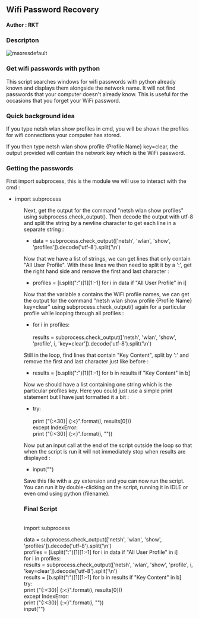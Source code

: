 <h2> Wifi Password Recovery</h2>

<h4>Author : RKT</h4>

### Descripton ###

![maxresdefault](https://user-images.githubusercontent.com/69615463/94769137-f1371f80-03ce-11eb-9932-2574dcf82e75.jpg)

### Get wifi passwords with python  ###

This script searches windows for wifi passwords with python already known and displays them alongside the network name. It will not find passwords that your computer doesn't already know. This is useful for the occasions that you forget your WiFi password.

### Quick background idea ###

If you type netsh wlan show profiles in cmd, you will be shown the profiles for wifi connections your computer has stored.

If you then type netsh wlan show profile {Profile Name} key=clear, the output provided will contain the network key which is the WiFi password.

### Getting the passwords ###

First import subprocess, this is the module we will use to interact with the cmd :

<ul>
<li>import subprocess</li>
<ul>

Next, get the output for the command "netsh wlan show profiles" using subprocess.check_output(). Then decode the output with utf-8 and split the string by a newline character to get each line in a separate string :

<ul>
<li>data = subprocess.check_output(['netsh', 'wlan', 'show', 'profiles']).decode('utf-8').split('\n')</li>
</ul>

Now that we have a list of strings, we can get lines that only contain "All User Profile". With these lines we then need to split it by a ':', get the right hand side and remove the first and last character :

<ul>
<li>profiles = [i.split(":")[1][1:-1] for i in data if "All User Profile" in i]
</ul>

Now that the variable a contains the WiFi profile names, we can get the output for the command "netsh wlan show profile {Profile Name} key=clear" using subprocess.check_output() again for a particular profile while looping through all profiles :

<ul>
<li>for i in profiles:</li>
     <br>
    results = subprocess.check_output(['netsh', 'wlan', 'show', 'profile', i, 'key=clear']).decode('utf-8').split('\n')
</ul>

Still in the loop, find lines that contain "Key Content", split by ':' and remove the first and last character just like before :

<ul>
<li> results = [b.split(":")[1][1:-1] for b in results if "Key Content" in b]</li>
</ul>

Now we should have a list containing one string which is the particular profiles key. Here you could just use a simple print statement but I have just formatted it a bit :

<ul>
<li>try:</li>
      <br>
        print ("{:<30}|  {:<}".format(i, results[0]))
<br>
    except IndexError:
<br>
        print ("{:<30}|  {:<}".format(i, ""))
</ul>

Now put an input call at the end of the script outside the loop so that when the script is run it will not immediately stop when results are displayed : 

<ul>
<li>input("")</li>
</ul>

Save this file with a .py extension and you can now run the script. You can run it by double-clicking on the script, running it in IDLE or even cmd using python {filename}.

### Final Script ###

<br>
import subprocess
<br>

data = subprocess.check_output(['netsh', 'wlan', 'show', 'profiles']).decode('utf-8').split('\n')
<br>
profiles = [i.split(":")[1][1:-1] for i in data if "All User Profile" in i]
<br>
for i in profiles:
<br>
    results = subprocess.check_output(['netsh', 'wlan', 'show', 'profile', i, 'key=clear']).decode('utf-8').split('\n')
    <br>
    results = [b.split(":")[1][1:-1] for b in results if "Key Content" in b]
    <br>
    try:
    <br>
        print ("{:<30}|  {:<}".format(i, results[0]))
         <br>
    except IndexError:
         <br>
        print ("{:<30}|  {:<}".format(i, ""))
        <br>
input("")



